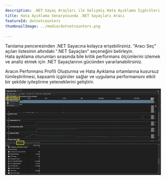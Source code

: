 ```yaml
---
description: .NET Sayaç Araçları ile Gelişmiş Hata Ayıklama İçgörüleri
title: Hata Ayıklama Senaryosunda .NET Sayaçları Aracı
featureId: dotnetcounters
thumbnailImage: ../media/dotnetcounters.png

---
```



Tanılama penceresinden .NET Sayacına kolayca erişebilirsiniz. "Aracı Seç" açılan listesinin altındaki ".NET Sayaçları" seçeneğini belirleyin.  
 Hata ayıklama oturumları sırasında bile kritik performans ölçümlerini izlemek ve analiz etmek için .NET Sayaçlarının gücünden yararlanabilirsiniz. 
 
 Aracın Performans Profili Oluşturma ve Hata Ayıklama ortamlarına kusursuz tümleştirilmesi, kapsamlı içgörüler sağlar ve uygulama performansını etkili bir şekilde iyileştirme yeteneklerini geliştirir.

![Hata Ayıklamada .NET Sayaçları](../media/DotnetCounters.png "Hata Ayıklamada .NET Sayaçları")



